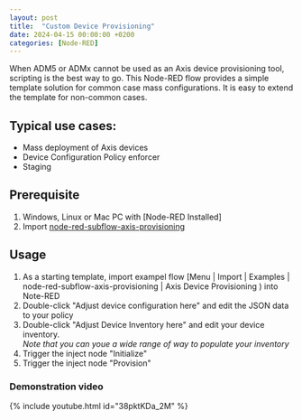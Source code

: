 ```yaml
---
layout: post
title:  "Custom Device Provisioning"
date: 2024-04-15 00:00:00 +0200
categories: [Node-RED]
---
```


When ADM5 or ADMx cannot be used as an Axis device provisioning tool, scripting is the best way to go.  This Node-RED flow provides a simple template solution for common case mass configurations.  It is easy to extend the template for non-common cases.

## Typical use cases:
* Mass deployment of Axis devices
* Device Configuration Policy enforcer
* Staging
 
## Prerequisite 
1. Windows, Linux or Mac PC with [Node-RED Installed]
2. Import [node-red-subflow-axis-provisioning](https://flows.nodered.org/node/node-red-subflow-axis-provisioning)

## Usage
1. As a starting template, import exampel flow [Menu | Import | Examples | node-red-subflow-axis-provisioning | Axis Device Provisioning ) into Note-RED
2. Double-click "Adjust device configuration here" and edit the JSON data to your policy
3. Double-click "Adjust Device Inventory here" and edit your device inventory.  
   _Note that you can youe a wide range of way to populate your inventory_
4. Trigger the inject node "Initialize"
5. Trigger the inject node "Provision"

### Demonstration video
{% include youtube.html id="38pktKDa_2M" %}
